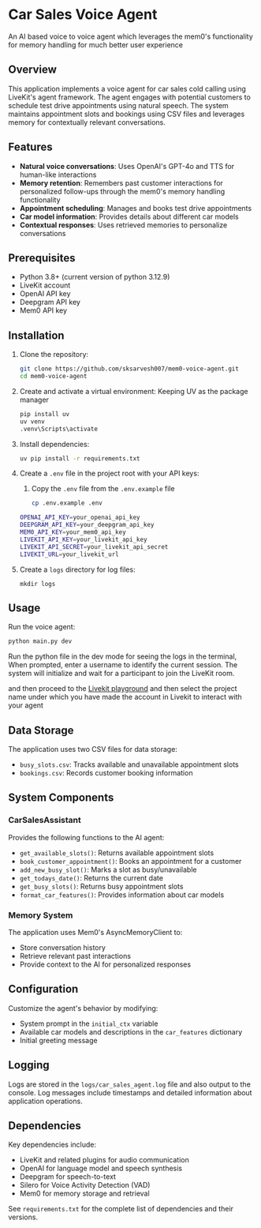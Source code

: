 # Car Sales Voice Agent

An AI based voice to voice agent which leverages the mem0's functionality for memory handling for much better user experience

## Overview

This application implements a voice agent for car sales cold calling using LiveKit's agent framework. The agent engages with potential customers to schedule test drive appointments using natural speech. The system maintains appointment slots and bookings using CSV files and leverages memory for contextually relevant conversations.

## Features

- **Natural voice conversations**: Uses OpenAI's GPT-4o and TTS for human-like interactions
- **Memory retention**: Remembers past customer interactions for personalized follow-ups through the mem0's memory handling functionality
- **Appointment scheduling**: Manages and books test drive appointments
- **Car model information**: Provides details about different car models
- **Contextual responses**: Uses retrieved memories to personalize conversations

## Prerequisites

- Python 3.8+ (current version of python 3.12.9)
- LiveKit account
- OpenAI API key
- Deepgram API key
- Mem0 API key

## Installation

1. Clone the repository:

   ```bash
   git clone https://github.com/sksarvesh007/mem0-voice-agent.git
   cd mem0-voice-agent
   ```
2. Create and activate a virtual environment:
   Keeping UV as the package manager

   ```bash
   pip install uv
   uv venv 
   .venv\Scripts\activate
   ```
3. Install dependencies:

   ```bash
   uv pip install -r requirements.txt
   ```
4. Create a `.env` file in the project root with your API keys:

   1. Copy the `.env` file from the `.env.example` file

      ```bash
      cp .env.example .env
      ```

   ```bash
   OPENAI_API_KEY=your_openai_api_key
   DEEPGRAM_API_KEY=your_deepgram_api_key
   MEM0_API_KEY=your_mem0_api_key
   LIVEKIT_API_KEY=your_livekit_api_key
   LIVEKIT_API_SECRET=your_livekit_api_secret
   LIVEKIT_URL=your_livekit_url
   ```
5. Create a `logs` directory for log files:

   ```
   mkdir logs
   ```

## Usage

Run the voice agent:

```bash
python main.py dev
```

Run the python file in the dev mode for seeing the logs in the terminal, When prompted, enter a username to identify the current session. The system will initialize and wait for a participant to join the LiveKit room.

and then proceed to the [Livekit playground](https://agents-playground.livekit.io/) and then select the project name under which you have made the account in Livekit to interact with your agent

## Data Storage

The application uses two CSV files for data storage:

- `busy_slots.csv`: Tracks available and unavailable appointment slots
- `bookings.csv`: Records customer booking information

## System Components

### CarSalesAssistant

Provides the following functions to the AI agent:

- `get_available_slots()`: Returns available appointment slots
- `book_customer_appointment()`: Books an appointment for a customer
- `add_new_busy_slot()`: Marks a slot as busy/unavailable
- `get_todays_date()`: Returns the current date
- `get_busy_slots()`: Returns busy appointment slots
- `format_car_features()`: Provides information about car models

### Memory System

The application uses Mem0's AsyncMemoryClient to:

- Store conversation history
- Retrieve relevant past interactions
- Provide context to the AI for personalized responses

## Configuration

Customize the agent's behavior by modifying:

- System prompt in the `initial_ctx` variable
- Available car models and descriptions in the `car_features` dictionary
- Initial greeting message

## Logging

Logs are stored in the `logs/car_sales_agent.log` file and also output to the console. Log messages include timestamps and detailed information about application operations.

## Dependencies

Key dependencies include:

- LiveKit and related plugins for audio communication
- OpenAI for language model and speech synthesis
- Deepgram for speech-to-text
- Silero for Voice Activity Detection (VAD)
- Mem0 for memory storage and retrieval

See `requirements.txt` for the complete list of dependencies and their versions.
